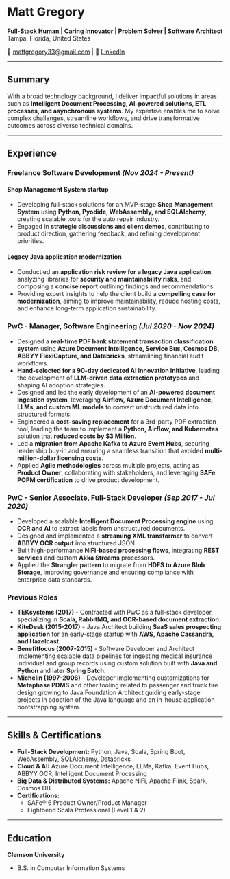 # Matt Gregory
**Full-Stack Human | Caring Innovator | Problem Solver | Software Architect**
Tampa, Florida, United States

📧 [mattgregory33@gmail.com](mailto:mattgregory33@gmail.com) | 🔗 [LinkedIn](https://www.linkedin.com/in/mattgregory)

---

## Summary
With a broad technology background, I deliver impactful solutions in areas such as **Intelligent Document Processing, AI-powered solutions, ETL processes, and asynchronous systems**. My expertise enables me to solve complex challenges, streamline workflows, and drive transformative outcomes across diverse technical domains.

---

## Experience

### **Freelance Software Development** *(Nov 2024 - Present)*
#### **Shop Management System startup**
- Developing full-stack solutions for an MVP-stage **Shop Management System** using **Python, Pyodide, WebAssembly, and SQLAlchemy**, creating scalable tools for the auto repair industry.
- Engaged in **strategic discussions and client demos**, contributing to product direction, gathering feedback, and refining development priorities.

#### **Legacy Java application modernization**
- Conductied an **application risk review for a legacy Java application**, analyzing libraries for **security and maintainability risks**, and composing a **concise report** outlining findings and recommendations.
- Providing expert insights to help the client build a **compelling case for modernization**, aiming to improve maintainability, reduce hosting costs, and enhance long-term application sustainability.


### **PwC - Manager, Software Engineering** *(Jul 2020 - Nov 2024)*
- Designed a **real-time PDF bank statement transaction classification system** using **Azure Document Intelligence, Service Bus, Cosmos DB, ABBYY FlexiCapture, and Databricks**, streamlining financial audit workflows.
- **Hand-selected for a 90-day dedicated AI innovation initiative**, leading the development of **LLM-driven data extraction prototypes** and shaping AI adoption strategies.
- Designed and led the early development of an **AI-powered document ingestion system**, leveraging **Airflow, Azure Document Intelligence, LLMs, and custom ML models** to convert unstructured data into structured formats.
- Engineered a **cost-saving replacement** for a 3rd-party PDF extraction tool, leading the team to implement a **Python, Airflow, and Kubernetes** solution that **reduced costs by $3 Million**.
- Led a **migration from Apache Kafka to Azure Event Hubs**, securing leadership buy-in and ensuring a seamless transition that avoided **multi-million-dollar licensing costs**.
- Applied **Agile methodologies** across multiple projects, acting as **Product Owner**, collaborating with stakeholders, and leveraging **SAFe POPM certification** to drive product development.

### **PwC - Senior Associate, Full-Stack Developer** *(Sep 2017 - Jul 2020)*
- Developed a scalable **Intelligent Document Processing engine** using **OCR and AI** to extract labels from unstructured documents.
- Designed and implemented a **streaming XML transformer** to convert **ABBYY OCR output** into structured JSON.
- Built high-performance **NiFi-based processing flows**, integrating **REST services** and custom **Akka Streams** processors.
- Applied the **Strangler pattern** to migrate from **HDFS to Azure Blob Storage**, improving governance and ensuring compliance with enterprise data standards.

### **Previous Roles**
- **TEKsystems (2017)** - Contracted with PwC as a full-stack developer, specializing in **Scala, RabbitMQ, and OCR-based document extraction**.
- **KiteDesk (2015-2017)** - Java Architect building **SaaS sales prospecting application** for an early-stage startup with **AWS, Apache Cassandra, and Hazelcast**.
- **Benefitfocus (2007-2015)** - Software Developer and Architect implementing scalable data pipelines for ingesting medical insurance individual and group records using custom solution built with **Java and Python** and later **Spring Batch**.
- **Michelin (1997-2006)** - Developer implementing customizations for **Metaphase PDMS** and other tooling related to passenger and truck tire design growing to Java Foundation Architect guiding early-stage projects in adoption of the Java language and an in-house application bootstrapping system.

---

## Skills & Certifications
- **Full-Stack Development:** Python, Java, Scala, Spring Boot, WebAssembly, SQLAlchemy, Databricks
- **Cloud & AI:** Azure Document Intelligence, LLMs, Kafka, Event Hubs, ABBYY OCR, Intelligent Document Processing
- **Big Data & Distributed Systems:** Apache NiFi, Apache Flink, Spark, Cosmos DB
- **Certifications:**
  - SAFe® 6 Product Owner/Product Manager
  - Lightbend Scala Professional (Level 1 & 2)

---

## Education
**Clemson University**
- B.S. in Computer Information Systems
